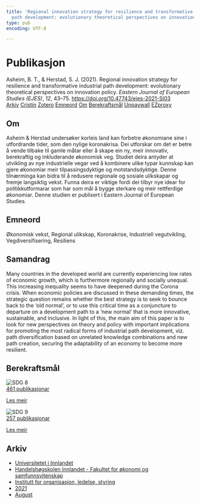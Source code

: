 ```yaml
---
title: 'Regional innovation strategy for resilience and transformative industrial
  path development: evolutionary theoretical perspectives on innovation policy'
type: pub
encoding: UTF-8

---
```

<h1>Publikasjon</h1>
<article id="csl-bib-container-BYWJCGUD" class="csl-bib-container">
  <div class="csl-bib-body"> <div class="csl-entry">Asheim, B. T., &#38; Herstad, S. J. (2021). Regional innovation strategy for resilience and transformative industrial path development: evolutionary theoretical perspectives on innovation policy. <i>Eastern Journal of European Studies (EJES)</i>, <i>12</i>, 43–75. <a href="https://doi.org/10.47743/ejes-2021-SI03">https://doi.org/10.47743/ejes-2021-SI03</a></div> </div>
  <div class="csl-bib-buttons">
    <a href="#taxonomy-article-BYWJCGUD" alt="archive" class="csl-bib-button">Arkiv</a>
    <a href="https://app.cristin.no/results/show.jsf?id=1925449" alt="Cristin" class="csl-bib-button">Cristin</a>
    <a href="http://zotero.org/groups/5881554/items/BYWJCGUD" alt="Zotero" class="csl-bib-button">Zotero</a>
    <a href="#keywords-article-BYWJCGUD" alt="keywords" class="csl-bib-button">Emneord</a>
    <a href="#about-article-BYWJCGUD" alt="about_pub" class="csl-bib-button">Om</a>
    <a href="#sdg-article-BYWJCGUD" alt="sdg" class="csl-bib-button">Berekraftsmål</a>
    <a href="https://doi.org/10.47743/ejes-2021-si03" alt="Unpaywall" class="csl-bib-button">Unpaywall</a>
    <a href="https://doi.org/10.47743/ejes-2021-si03" alt="EZproxy" class="csl-bib-button">EZproxy</a>
  </div>
  <div id="csl-bib-meta-container-BYWJCGUD"></div>
</article>
<div id="csl-bib-meta-BYWJCGUD" class="csl-bib-meta">
  <article id="about-article-BYWJCGUD" class="about_pub-article">
    <h1>Om</h1>
    Asheim & Herstad undersøker korleis land kan forbetre økonomiane sine i utfordrande tider, som den nylige koronakrisa. Dei utforskar om det er betre å vende tilbake til gamle måtar eller å skape ein ny, meir innovativ, berekraftig og inkluderande økonomisk veg. Studiet deira antyder at utvikling av nye industrielle vegar ved å kombinere ulike typar kunnskap kan gjere økonomiar meir tilpassingsdyktige og motstandsdyktige. Denne tilnærminga kan bidra til å redusere regionale og sosiale ulikskapar og fremje langsiktig vekst. Funna deira er viktige fordi dei tilbyr nye idear for politikkutformarar som har som mål å bygge sterkare og meir rettferdige økonomiar. Denne studien er publisert i Eastern Journal of European Studies.
  </article>
  <article id="keywords-article-BYWJCGUD" class="keywords-article">
    <h1>Emneord</h1>
    Økonomisk vekst, Regional ulikskap, Koronakrise, Industriell vegutvikling, Vegdiversifisering, Resiliens
  </article>
  <article id="abstract-article-BYWJCGUD" class="abstract-article">
    <h1>Samandrag</h1>
    Many countries in the developed world are currently experiencing low rates of economic growth, which is furthermore regionally and socially unequal. This increasing inequality seems to have deepened during the Corona crisis. When economic policies are discussed in these demanding times, the strategic question remains whether the best strategy is to seek to bounce back to the ‘old normal’, or to use this critical time as a conjuncture to departure on a development path to a ‘new normal’ that is more innovative, sustainable, and inclusive. In light of this, the main aim of this paper is to look for new perspectives on theory and policy with important implications for promoting the most radical forms of industrial path development, viz. path diversification based on unrelated knowledge combinations and new path creation, securing the adaptability of an economy to become more resilient.
  </article>
  <article id="sdg-article-BYWJCGUD" class="sdg-article">
    <h1>Berekraftsmål</h1>
    <div class="sdg-container"><div id="sdg8" class="sdg">
        <img src="{{< params subfolder >}}images/sdg/sdg08_nn.png" class="image" alt="SDG 8">
        <div class="sdg-overlay">
          <a href="{{< params subfolder >}}nn/archive/?sdg=8#archive" class="sdg-publication-count"><span>461</span> publikasjonar</a>
          <p><a href="https://fn.no/om-fn/fns-baerekraftsmaal/anstendig-arbeid-og-oekonomisk-vekst?lang=nno-NO" class="sdg-read-more">Les meir</a></p>
        </div>
      </div> <div id="sdg9" class="sdg">
        <img src="{{< params subfolder >}}images/sdg/sdg09_nn.png" class="image" alt="SDG 9">
        <div class="sdg-overlay">
          <a href="{{< params subfolder >}}nn/archive/?sdg=9#archive" class="sdg-publication-count"><span>257</span> publikasjonar</a>
          <p><a href="https://fn.no/om-fn/fns-baerekraftsmaal/industri-innovasjon-og-infrastruktur?lang=nno-NO" class="sdg-read-more">Les meir</a></p>
        </div>
      </div></div>
  </article>
  <article id="taxonomy-article-BYWJCGUD" class="taxonomy-article">
    <h1>Arkiv</h1>
    <ul>
      <li><a href="{{< params subfolder >}}nn/archive/?key=3DCRN523">Universitetet i Innlandet</a></li>
      <li><a href="{{< params subfolder >}}nn/archive/?key=DU8Q9LN9">Handelshøgskolen Innlandet - Fakultet for økonomi og samfunnsvitenskap</a></li>
      <li><a href="{{< params subfolder >}}nn/archive/?key=4LUWR3ZM">Institutt for organisasjon, ledelse, styring</a></li>
      <li><a href="{{< params subfolder >}}nn/archive/?key=8VQBC64H">2021</a></li>
      <li><a href="{{< params subfolder >}}nn/archive/?key=L4PN3CBI">August</a></li>
    </ul>
  </article>
</div>
